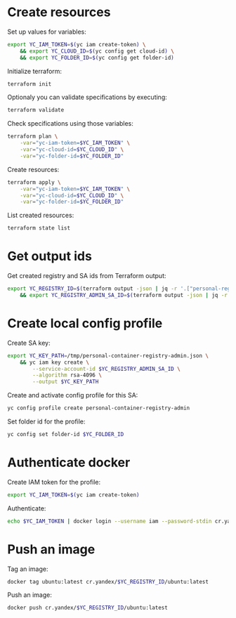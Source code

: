 # Create resources

Set up values for variables:

```sh
export YC_IAM_TOKEN=$(yc iam create-token) \
    && export YC_CLOUD_ID=$(yc config get cloud-id) \
    && export YC_FOLDER_ID=$(yc config get folder-id)
```

Initialize terraform:

```sh
terraform init
```

Optionaly you can validate specifications by executing:

```sh
terraform validate
```

Check specifications using those variables:

```sh
terraform plan \
    -var="yc-iam-token=$YC_IAM_TOKEN" \
    -var="yc-cloud-id=$YC_CLOUD_ID" \
    -var="yc-folder-id=$YC_FOLDER_ID"
```

Create resources:

```sh
terraform apply \
    -var="yc-iam-token=$YC_IAM_TOKEN" \
    -var="yc-cloud-id=$YC_CLOUD_ID" \
    -var="yc-folder-id=$YC_FOLDER_ID"
```

List created resources:

```sh
terraform state list
```

# Get output ids

Get created registry and SA ids from Terraform output:

```sh
export YC_REGISTRY_ID=$(terraform output -json | jq -r '.["personal-registry-1-id"].value') \
    && export YC_REGISTRY_ADMIN_SA_ID=$(terraform output -json | jq -r '.["personal-container-registry-admin-id"].value')
```

# Create local config profile

Create SA key:

```sh
export YC_KEY_PATH=/tmp/personal-container-registry-admin.json \
    && yc iam key create \
        --service-account-id $YC_REGISTRY_ADMIN_SA_ID \
        --algorithm rsa-4096 \
        --output $YC_KEY_PATH
```

Create and activate config profile for this SA:

```sh
yc config profile create personal-container-registry-admin
```

Set folder id for the profile:

```sh
yc config set folder-id $YC_FOLDER_ID
```

# Authenticate docker

Create IAM token for the profile:

```sh
export YC_IAM_TOKEN=$(yc iam create-token)
```

Authenticate:

```sh
echo $YC_IAM_TOKEN | docker login --username iam --password-stdin cr.yandex
```

# Push an image

Tag an image:

```sh
docker tag ubuntu:latest cr.yandex/$YC_REGISTRY_ID/ubuntu:latest
```

Push an image:

```sh
docker push cr.yandex/$YC_REGISTRY_ID/ubuntu:latest
```
